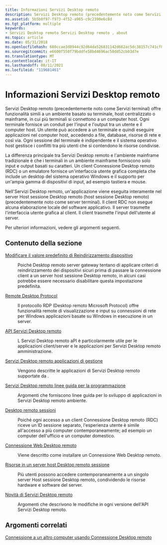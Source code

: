 ```yaml
---
title: Informazioni Servizi Desktop remoto
description: Servizi Desktop remoto (precedentemente noto come Servizi terminal) offre funzionalità simili a un ambiente basato su terminale, host centralizzato o mainframe, in cui più terminali si connettono a un computer host.
ms.assetid: 5b5b0f97-f973-4f52-a965-c9c2390e6c8d
ms.tgt_platform: multiple
keywords:
- Servizi Desktop remoto Servizi Desktop remoto , about
ms.topic: article
ms.date: 05/31/2018
ms.openlocfilehash: 680ccae3d8944c92d64da526831142d662ac5dc38157c741cf8f5426768fc745
ms.sourcegitcommit: e6600f550f79bddfe58bd4696ac50dd52cb03d7e
ms.translationtype: MT
ms.contentlocale: it-IT
ms.lasthandoff: 08/11/2021
ms.locfileid: "119681461"
---
```

# <a name="about-remote-desktop-services"></a>Informazioni Servizi Desktop remoto

Servizi Desktop remoto (precedentemente noto come Servizi terminal) offre funzionalità simili a un ambiente basato su terminale, host centralizzato o mainframe, in cui più terminali si connettono a un computer host. Ogni terminale fornisce un conduit per l'input e l'output tra un utente e il computer host. Un utente può accedere a un terminale e quindi eseguire applicazioni nel computer host, accedendo a file, database, risorse di rete e così via. Ogni sessione del terminale è indipendente e il sistema operativo host gestisce i conflitti tra più utenti che si contendono le risorse condivise.

La differenza principale tra Servizi Desktop remoto e l'ambiente mainframe tradizionale è che i terminali in un ambiente mainframe forniscono solo input e output basati su caratteri. Un client Connessione Desktop remoto (RDC) o un emulatore fornisce un'interfaccia utente grafica completa che include un desktop del sistema operativo Windows e il supporto per un'ampia gamma di dispositivi di input, ad esempio tastiera e mouse.

Nell'Servizi Desktop remoto, un'applicazione viene eseguita interamente nel server Host sessione Desktop remoto (host sessione Desktop remoto) (precedentemente noto come server terminal). Il client RDC non esegue alcuna elaborazione locale del software applicativo. Il server trasmette l'interfaccia utente grafica al client. Il client trasmette l'input dell'utente al server.

Per ulteriori informazioni, vedere gli argomenti seguenti.

## <a name="in-this-section"></a>Contenuto della sezione

<dl> <dt>

[Modificare il valore predefinito di Reindirizzamento dispositivo](modify-device-redirection-default-.md)
</dt> <dd>

Poiché Desktop remoto server gateway tentano di applicare criteri di reindirizzamento dei dispositivi sicuri prima di passare la connessione client a un server host sessione Desktop remoto, in alcuni casi potrebbe essere necessario disabilitare questa impostazione predefinita.

</dd> <dt>

[Remote Desktop Protocol](remote-desktop-protocol.md)
</dt> <dd>

Il protocollo RDP (Desktop remoto Microsoft Protocol) offre funzionalità remote di visualizzazione e input su connessioni di rete per Windows applicazioni basate su Windows in esecuzione in un server.

</dd> <dt>

[API Servizi Desktop remoto](terminal-services-api.md)
</dt> <dd>

L Servizi Desktop remoto aPI è particolarmente utile per le applicazioni client/server e le applicazioni per Servizi Desktop remoto amministrazione.

</dd> <dt>

[Servizi Desktop remoto applicazioni di gestione](terminal-services-management-applications.md)
</dt> <dd>

Vengono descritte le applicazioni di Servizi Desktop remoto supportate da .

</dd> <dt>

[Servizi Desktop remoto linee guida per la programmazione](terminal-services-programming-guidelines.md)
</dt> <dd>

Argomenti che forniscono linee guida per lo sviluppo di applicazioni in Servizi Desktop remoto ambiente.

</dd> <dt>

[Desktop remoto sessioni](terminal-services-sessions.md)
</dt> <dd>

Poiché ogni accesso a un client Connessione Desktop remoto (RDC) riceve un ID sessione separato, l'esperienza utente è simile all'accesso a più computer contemporaneamente; ad esempio un computer dell'ufficio e un computer domestico.

</dd> <dt>

[Connessione Web Desktop remoto](remote-desktop-web-connection.md)
</dt> <dd>

Viene descritto come installare un Connessione Web Desktop remoto.

</dd> <dt>

[Risorse in un server host Desktop remoto sessione](resources-on-a-terminal-server.md)
</dt> <dd>

Più utenti possono accedere contemporaneamente a un singolo server Host sessione Desktop remoto, condividendo le risorse hardware e software del server.

</dd> <dt>

[Novità di Servizi Desktop remoto](what-s-new-in-terminal-services.md)
</dt> <dd>

Argomenti che descrivono le modifiche in ogni versione dell'API Servizi Desktop remoto.

</dd> </dl>

## <a name="related-topics"></a>Argomenti correlati

<dl> <dt>

[Connessione a un altro computer usando Connessione Desktop remoto](https://windows.microsoft.com/windows/connect-using-remote-desktop-connection#connect-using-remote-desktop-connection=windows-7)
</dt> </dl>

 

 




